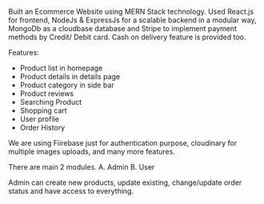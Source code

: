 Built an Ecommerce Website using MERN Stack technology.
Used React.js for frontend, NodeJs & ExpressJs for a scalable backend in a modular way, MongoDb as a cloudbase database and Stripe to implement payment methods by Credit/ Debit card.
Cash on delivery feature is provided too.


Features:

- Product list in homepage
- Product details in details page
- Product category in side bar
- Product reviews
- Searching Product
- Shopping cart
- User profile
- Order History


We are using Fiirebase just for authentication purpose, 
cloudinary for multiple images uploads,
and many more features.

There are main 2 modules.
A. Admin 
B. User

Admin can create new products, update existing, change/update order status and have access to everything.